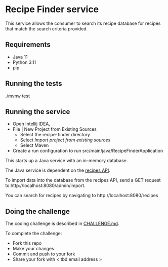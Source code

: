 # Recipe Finder service

This service allows the consumer to search its recipe database for recipes that match the search criteria provided. 

## Requirements

- Java 11
- Python 3.11
- pip

## Running the tests

./mvnw test

## Running the service

* Open Intellij IDEA,
* File | New Project from Existing Sources
  - Select the recipe-finder directory
  - Select _Import project from existing sources_
  - Select Maven
* Create a run configuration to run src/main/java/RecipeFinderApplication

This starts up a Java service with an in-memory database.

The Java service is dependent on the [recipes API](https://equalexperts.github.io/code-challenge-recipes-api).

To import data into the database from the recipes API, send a GET request to http://localhost:8080/admin/import. 

You can search for recipes by navigating to http://localhost:8080/recipes

## Doing the challenge

The coding challenge is described in [CHALLENGE.md](CHALLENGE.md).

To complete the challenge:
- Fork this repo
- Make your changes
- Commit and push to your fork
- Share your fork with < tbd email address >
